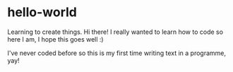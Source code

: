 # hello-world
Learning to create things.
Hi there! I really wanted to learn how to code so here I am, I hope this goes well :)

I've never coded before so this is my first time writing text in a programme, yay!
